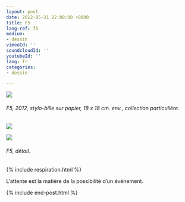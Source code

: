 ```yaml
---
layout: post
date: 2012-05-31 22:00:00 +0000
title: F5
lang-ref: f5
medium:
- dessin
vimeoId: ''
soundcloudId: ''
youtubeId: ''
lang: fr
categories:
- dessin

---
```

![](/mepierdoparaver/imgs/f5_b-1-up-a.jpg)

###### _F5_, 2012, stylo-bille sur papier, 18 x 18 cm. env., collection particulière.

![](/mepierdoparaver/imgs/f5_b-1-up-c.jpg)

![](/mepierdoparaver/imgs/f5_b-1-up-b.jpg)

###### _F5_, détail.

{% include respiration.html %}

L’attente est la matière de la possibilité d’un événement.

{% include end-post.html %}